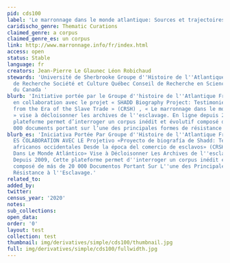 ```yaml
---
pid: cds100
label: 'Le marronnage dans le monde atlantique: Sources et trajectoires de vie'
caridischo_genre: Thematic Curations
claimed_genre: a corpus
claimed_genre_es: un corpus
link: http://www.marronnage.info/fr/index.html
access: open
status: Stable
language: fr
creators: Jean-Pierre Le Glaunec Léon Robichaud
stewards: 'Université de Sherbrooke Groupe d''Histoire de l''Atlantique Français Fonds
  de Recherche Société et Culture Québec Conseil de Recherche en Sciences Humaines
  du Canada '
blurb: 'Initiative portée par le Groupe d''histoire de l''Atlantique Français (FRQSC)
  en collaboration avec le projet « SHADD Biography Project: Testimonies of West Africans
  from the Era of the Slave Trade » (CRSH) , « Le marronnage dans le monde atlantique
  » vise à décloisonner les archives de l''esclavage. En ligne depuis 2009, cette
  plateforme permet d’interroger un corpus inédit et évolutif composé de plus de 20
  000 documents portant sur l’une des principales formes de résistance à l’esclavage.'
blurb_es: 'Iniciativa Portée Par Groupe d''Histoire de l''Atlantique Français (FRQSC)
  ES COLABORATION AVEC LE Projetivo «Proyecto de biografía de Shadd: Testimonios de
  africanos occidentales Desde la época del comercio de esclavos» (CRSH), «Le Marronnage
  Dans Le Monde Atlántico» Vise à Décloisonner Les Archives de l''esclavage. En Ligne
  Depuis 2009, Cette plateforme permet d''interroger un corpus inédit et évolutif
  composé de más de 20 000 Documentos Portant Sur L''une des Principales Formes de
  Résistance à l''Esclavage.'
related_to:
added_by:
twitter:
census_year: '2020'
notes:
sub_collections:
open_data:
order: '0'
layout: test
collection: test
thumbnail: img/derivatives/simple/cds100/thumbnail.jpg
full: img/derivatives/simple/cds100/fullwidth.jpg
---
```

